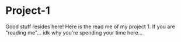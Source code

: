 # Project-1
Good stuff resides here!
Here is the read me of my project 1. 
If you are "reading me"... idk why you're spending your time here...
